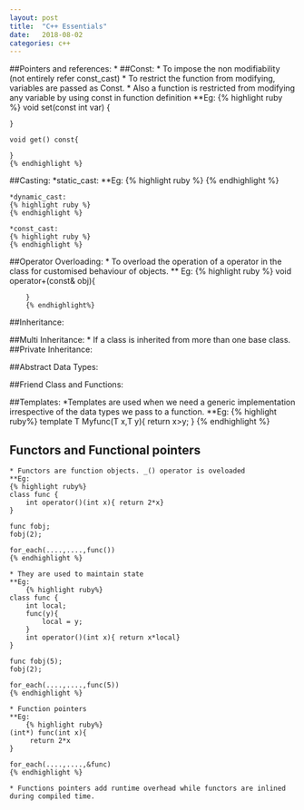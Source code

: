 ```yaml
---
layout: post
title:  "C++ Essentials"
date:   2018-08-02
categories: c++
---
```

##Pointers and references:
	* 
##Const:
	* To impose the non modifiability (not entirely refer const_cast)
	* To restrict the function from modifying, variables are passed as Const.
	* Also a function is restricted from modifying any variable by using const in function definition
	**Eg:
	{% highlight ruby %}
	void set(const int var) {

	}

	void get() const{

	}
	{% endhighlight %}
##Casting:
	*static_cast:
	**Eg:
	{% highlight ruby %}
	{% endhighlight %}

	*dynamic_cast:
	{% highlight ruby %}
	{% endhighlight %}

	*const_cast:
	{% highlight ruby %}
	{% endhighlight %}

##Operator Overloading:
	* To overload the operation of a operator in the class for customised behaviour of objects.
	** Eg:
		{% highlight ruby %}
		void operator+(const& obj){

		}
		{% endhighlight%}
##Inheritance:


##Multi Inheritance:
	* If a class is inherited from more than one base class.
##Private Inheritance:

##Abstract Data Types:


##Friend Class and Functions:
    
##Templates:
    *Templates are used when we need a generic implementation irrespective of the data types we pass to a function.
    **Eg:
        {% highlight ruby%}
        template <typename T>
        T Myfunc(T x,T y){
            return x>y;
        }
    {% endhighlight %}

## Functors and Functional pointers
    * Functors are function objects. _() operator is oveloaded
    **Eg:
    {% highlight ruby%}
    class func {
        int operator()(int x){ return 2*x}
    }
    
    func fobj;
    fobj(2);
    
    for_each(....,....,func())
    {% endhighlight %}

    * They are used to maintain state
    **Eg:
        {% highlight ruby%}
    class func {
        int local;
        func(y){
            local = y;
        }
        int operator()(int x){ return x*local}
    }
    
    func fobj(5);
    fobj(2);
    
    for_each(....,....,func(5))
    {% endhighlight %}
    
    * Function pointers
    **Eg:
        {% highlight ruby%}
    (int*) func(int x){
         return 2*x
    }
    
    for_each(....,....,&func)
    {% endhighlight %}
    
    * Functions pointers add runtime overhead while functors are inlined during compiled time.
